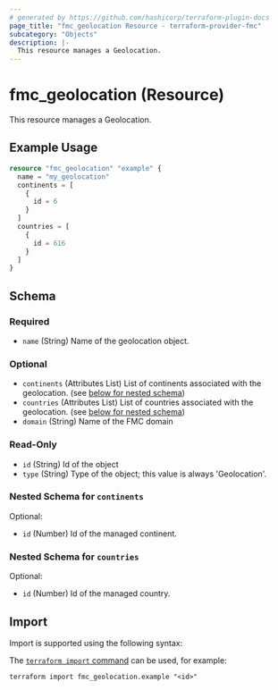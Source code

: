 ```yaml
---
# generated by https://github.com/hashicorp/terraform-plugin-docs
page_title: "fmc_geolocation Resource - terraform-provider-fmc"
subcategory: "Objects"
description: |-
  This resource manages a Geolocation.
---
```


# fmc_geolocation (Resource)

This resource manages a Geolocation.

## Example Usage

```terraform
resource "fmc_geolocation" "example" {
  name = "my_geolocation"
  continents = [
    {
      id = 6
    }
  ]
  countries = [
    {
      id = 616
    }
  ]
}
```

<!-- schema generated by tfplugindocs -->
## Schema

### Required

- `name` (String) Name of the geolocation object.

### Optional

- `continents` (Attributes List) List of continents associated with the geolocation. (see [below for nested schema](#nestedatt--continents))
- `countries` (Attributes List) List of countries associated with the geolocation. (see [below for nested schema](#nestedatt--countries))
- `domain` (String) Name of the FMC domain

### Read-Only

- `id` (String) Id of the object
- `type` (String) Type of the object; this value is always 'Geolocation'.

<a id="nestedatt--continents"></a>
### Nested Schema for `continents`

Optional:

- `id` (Number) Id of the managed continent.


<a id="nestedatt--countries"></a>
### Nested Schema for `countries`

Optional:

- `id` (Number) Id of the managed country.

## Import

Import is supported using the following syntax:

The [`terraform import` command](https://developer.hashicorp.com/terraform/cli/commands/import) can be used, for example:

```shell
terraform import fmc_geolocation.example "<id>"
```
